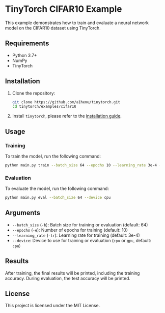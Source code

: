# TinyTorch CIFAR10 Example

This example demonstrates how to train and evaluate a neural network model on the CIFAR10 dataset using TinyTorch.

## Requirements

- Python 3.7+
- NumPy
- TinyTorch

## Installation

1. Clone the repository:
    ```bash
    git clone https://github.com/a1henu/tinytorch.git
    cd tinytorch/examples/cifar10
    ```

2. Install `tinytorch`, please refer to the [installation guide](../../README.md#installation).

## Usage

### Training

To train the model, run the following command:
```bash
python main.py train --batch_size 64 --epochs 10 --learning_rate 3e-4 --device cpu
```

### Evaluation

To evaluate the model, run the following command:
```bash
python main.py eval --batch_size 64 --device cpu
```

## Arguments

- `--batch_size` (`-b`): Batch size for training or evaluation (default: 64)
- `--epochs` (`-e`): Number of epochs for training (default: 10)
- `--learning_rate` (`-lr`): Learning rate for training (default: 3e-4)
- `--device`: Device to use for training or evaluation (`cpu` or `gpu`, default: `cpu`)

## Results

After training, the final results will be printed, including the training accuracy. During evaluation, the test accuracy will be printed.

## License

This project is licensed under the MIT License.
